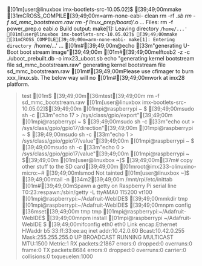 [01m[user@linuxbox imx-bootlets-src-10.05.02]$ [39;49;00mmake [31mCROSS_COMPILE[39;49;00m=arm-none-eabi-  clean
rm -rf *.sb
rm -f sd_mmc_bootstream.raw
rm -f linux_prep/board/*.o
...
Files:
rm -f power_prep.o eabi.o
Build output:
make[1]: Leaving directory `/home/...'
[01m[user@linuxbox imx-bootlets-src-10.05.02]$ [39;49;00mmake [31mCROSS_COMPILE[39;49;00m=arm-none-eabi-
make[1]: Entering directory `/home/...'
...
[01m#[39;49;00m@echo [33m"generating U-Boot boot stream image"[39;49;00m
[01m#[39;49;00melftosb2 -z -c ./uboot_prebuilt.db -o imx23_uboot.sb
echo "generating kernel bootstream file sd_mmc_bootstream.raw"
generating kernel bootstream file sd_mmc_bootstream.raw
[01m#[39;49;00mPlease use cfimager to burn xxx_linux.sb. The below way will no
[01m#[39;49;00mwork at imx28 platform.
> test
[01m$ [39;49;00m[36mtest[39;49;00m
rm -f sd_mmc_bootstream.raw
[01m[user@linuxbox imx-bootlets-src-10.05.02]$[39;49;00m
[01mpi@raspberrypi ~ $ [39;49;00msudo sh -c [33m"echo 17 > /sys/class/gpio/export"[39;49;00m
[01mpi@raspberrypi ~ $ [39;49;00msudo sh -c [33m"echo out > /sys/class/gpio/gpio17/direction"[39;49;00m
[01mpi@raspberrypi ~ $ [39;49;00msudo sh -c [33m"echo 1 > /sys/class/gpio/gpio17/value"[39;49;00m
[01mpi@raspberrypi ~ $ [39;49;00msudo sh -c [33m"echo 0 > /sys/class/gpio/gpio17/value"[39;49;00m
[01mpi@raspberrypi ~ $[39;49;00m
[01m[user@linuxbox ~]$ [39;49;00m[37m# copy other stuff to the SD card[39;49;00m
[01mroot@imx233-olinuxino-micro:~# [39;49;00mlsmod
  Not tainted
[01m[user@linuxbox ~]$ [39;49;00mtail -n [34m2[39;49;00m /mnt/rpi/etc/inittab
[01m#[39;49;00mSpawn a getty on Raspberry Pi serial line
T0:23:respawn:/sbin/getty -L ttyAMA0 115200 vt100
[01mpi@raspberrypi:~/Adafruit-WebIDE$ [39;49;00mmkdir tmp
[01mpi@raspberrypi:~/Adafruit-WebIDE$ [39;49;00mnpm config [36mset[39;49;00m tmp tmp
[01mpi@raspberrypi:~/Adafruit-WebIDE$ [39;49;00mnpm install
[01mpi@raspberrypi ~/Adafruit-WebIDE $ [39;49;00mifconfig eth0
eth0      Link encap:Ethernet  HWaddr b5:33:ff:33:ee:aq
          inet addr:10.42.0.60  Bcast:10.42.0.255  Mask:255.255.255.0
          UP BROADCAST RUNNING MULTICAST  MTU:1500  Metric:1
          RX packets:21867 errors:0 dropped:0 overruns:0 frame:0
          TX packets:8684 errors:0 dropped:0 overruns:0 carrier:0
          collisions:0 txqueuelen:1000
